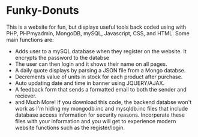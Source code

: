 # Funky-Donuts

This is a website for fun, but displays useful tools back coded using with PHP, PHPmyadmin, MongoDB, mySQL, Javascript, CSS, and HTML.
Some main functions are: 
- Adds user to a mySQL database when they register on the website. It encrypts the password to the databse
- The user can then login and it shows their name on all pages.
- A daily quote displays by parsing a JSON file from a Mongo databse.
- Decrements value of units in stock for each product after purchase. 
- Auto updating date and time in banner using JQUERY/AJAX.
- A feedback form that sends a formatted email to both the sender and reciever.
- and Much More!
If you download this code, the backend databse won't work as I'm hiding my mongodb.inc and mysqldb.inc files 
that include database access information for security reasons. Incorperate these files with your information 
and you will get to experience modern website functions such as the register/login.
